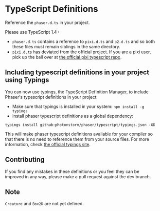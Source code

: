 # TypeScript Definitions #

Reference the `phaser.d.ts` in your project. 

Please use TypeScript 1.4+

- `phaser.d.ts` contains a reference to `pixi.d.ts` and `p2.d.ts` and so both these files must remain siblings in the same directory. 
- `pixi.d.ts` has deviated from the official project. If you are a pixi user, pick up the ball over at [the  official pixi typescript repo](https://github.com/pixijs/pixi-typescript). 

## Including typescript definitions in your project using Typings

You can now use typings, the TypeScript Definition Manager, to include Phaser's typescript definitions in your project: 
- Make sure that typings is installed in your system: `npm install -g typings`
- Install phaser typescript definitions as a global dependency: 
```
typings install github:photonstorm/phaser/typescript/typings.json -GD
```

This will make phaser typescript definitions available for your compiler so that there is no need to reference them from your source files. 
For more information, check [the official typings site](https://github.com/typings/typings). 

## Contributing ##

If you find any mistakes in these definitions or you feel they can be improved in any way, please make a pull request against the dev branch. 

## Note ##

`Creature` and `Box2D` are not yet defined. 